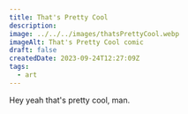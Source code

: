 ```yaml
---
title: That's Pretty Cool
description: 
image: ../../../images/thatsPrettyCool.webp
imageAlt: That's Pretty Cool comic
draft: false
createdDate: 2023-09-24T12:27:09Z
tags:
  - art
---
```

Hey yeah that's pretty cool, man.